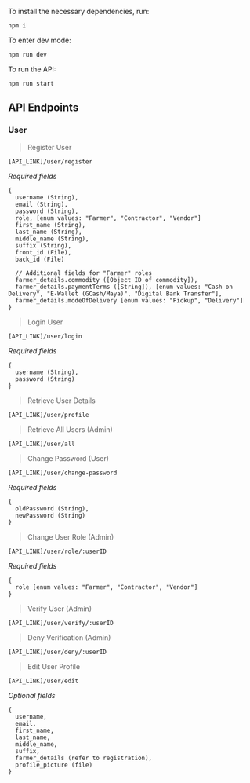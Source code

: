 To install the necessary dependencies, run:
```
npm i
```

To enter dev mode:
```
npm run dev
```

To run the API:
```
npm run start
```
## API Endpoints
### User
> Register User
```
[API_LINK]/user/register
```
*Required fields*
```
{
  username (String),
  email (String),
  password (String),
  role, [enum values: "Farmer", "Contractor", "Vendor"]
  first_name (String),
  last_name (String),
  middle_name (String),
  suffix (String),
  front_id (File),
  back_id (File)

  // Additional fields for "Farmer" roles
  farmer_details.commodity ([Object ID of commodity]),
  farmer_details.paymentTerms ([String]), [enum values: "Cash on Delivery", "E-Wallet (GCash/Maya)", "Digital Bank Transfer"],
  farmer_details.modeOfDelivery [enum values: "Pickup", "Delivery"]
}
```

> Login User
```
[API_LINK]/user/login
```
*Required fields*
```
{
  username (String),
  password (String)
}
```

> Retrieve User Details
```
[API_LINK]/user/profile
```

> Retrieve All Users (Admin)
```
[API_LINK]/user/all
```

> Change Password (User)
```
[API_LINK]/user/change-password
```
*Required fields*
```
{
  oldPassword (String),
  newPassword (String)
}
```

> Change User Role (Admin)
```
[API_LINK]/user/role/:userID
```
*Required fields*
```
{
  role [enum values: "Farmer", "Contractor", "Vendor"]
}
```

> Verify User (Admin)
```
[API_LINK]/user/verify/:userID
```

> Deny Verification (Admin)
```
[API_LINK]/user/deny/:userID
```

> Edit User Profile
```
[API_LINK]/user/edit
```
*Optional fields*
```
{
  username,
  email,
  first_name,
  last_name,
  middle_name,
  suffix,
  farmer_details (refer to registration),
  profile_picture (file)
}
```

